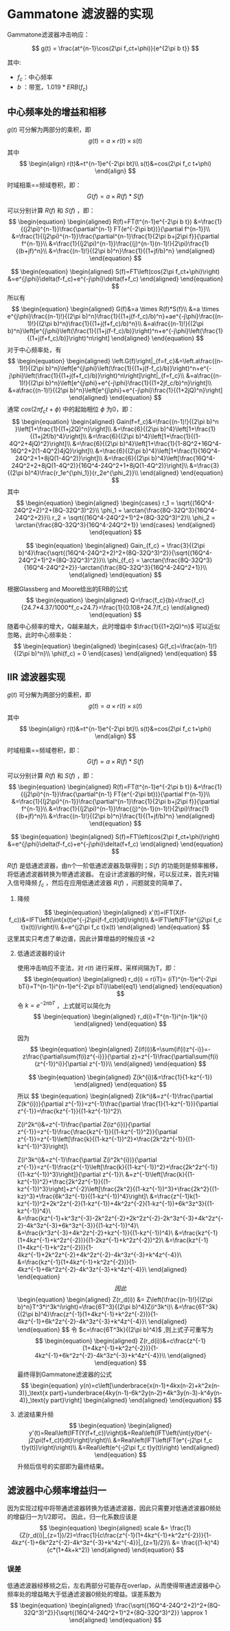 # Gammatone 滤波器的实现
Gammatone滤波器冲击响应：

$$
g(t) = \frac{at^{n-1}\cos(2\pi f_ct+\phi)}{e^{2\pi b t}}
$$

其中:

- $f_c$：中心频率
- $b$ ：带宽，$1.019*ERB(f_c)$
## 中心频率处的增益和相移
$g(t)$ 可分解为两部分的乘积，即
$$
g(t)=a \times r(t) \times s(t)
$$
其中
$$
\begin{align}
r(t)&=t^{n-1}e^{-2\pi bt}\\
s(t)&=cos(2\pi f_c t+\phi)
\end{align}
$$

时域相乘==频域卷积，即：
$$
G(f)=a\times R(f)*S(f)
$$

可以分别计算 $R(f)$ 和 $S(f)$ ，即：
$$
\begin{equation}
\begin{aligned}
R(f)=FT(t^{n-1}e^{-2\pi b t})
&=\frac{1}{(j2\pi)^{n-1}}\frac{\partial^{n-1} FT(e^{-2\pi bt})}{\partial f^{n-1}}\\
&=\frac{1}{(j2\pi)^{n-1}}\frac{\partial^{n-1}\frac{1}{2\pi b+j2\pi f}}{\partial f^{n-1}}\\
&=\frac{1}{(j2\pi)^{n-1}}\frac{(j)^{n-1}(n-1)!}{2\pi}\frac{1}{(b+jf)^n}\\
&=\frac{(n-1)!}{(2\pi b)^n}\frac{1}{(1+jf/b)^n}
\end{aligned}
\end{equation}
$$

$$
\begin{equation}
\begin{aligned}
S(f)=FT\left(cos(2\pi f_ct+\phi)\right)
&=e^{j\phi}\delta(f-f_c)+e^{-j\phi}\delta(f+f_c)
\end{aligned}
\end{equation}
$$
所以有
$$
\begin{equation}
\begin{aligned}
G(f)&=a \times R(f)*S(f)\\
&=a \times e^{j\phi}\frac{(n-1)!}{(2\pi b)^n}\frac{1}{(1+j(f-f_c)/b)^n}+ae^{-j\phi}\frac{(n-1)!}{(2\pi b)^n}\frac{1}{(1+j(f+f_c)/b)^n}\\
&=a\frac{(n-1)!}{(2\pi b)^n}\left[e^{j\phi}\left(\frac{1}{(1+j(f-f_c)/b)}\right)^n+e^{-j\phi}\left(\frac{1}{(1+j(f+f_c)/b)}\right)^n\right]
\end{aligned}
\end{equation}
$$
对于中心频率处，有
$$
\begin{equation}
\begin{aligned}
\left.G(f)\right|_{f=f_c}&=\left.a\frac{(n-1)!}{(2\pi b)^n}\left[e^{j\phi}\left(\frac{1}{(1+j(f-f_c)/b)}\right)^n+e^{-j\phi}\left(\frac{1}{(1+j(f+f_c)/b)}\right)^n\right]\right|_{f=f_c}\\
&=a\frac{(n-1)!}{(2\pi b)^n}\left[e^{j\phi}+e^{-j\phi}\frac{1}{(1+2jf_c/b)^n}\right]\\
&=a\frac{(n-1)!}{(2\pi b)^n}\left[e^{j\phi}+e^{-j\phi}\frac{1}{(1+2jQ)^n}\right]
\end{aligned}
\end{equation}
$$
通常 $cos(2\pi f_c t+\phi)$ 中的起始相位 $\phi$ 为0，即：
$$
\begin{equation}
\begin{aligned}
Gain(f=f_c)&=\frac{(n-1)!}{(2\pi b)^n }\left[1+\frac{1}{(1+j2Q)^n}\right]\\
&=\frac{6}{(2\pi b)^4}\left[1+\frac{1}{(1+j2f/b)^4}\right]\\
&=\frac{6}{(2\pi b)^4}\left[1+\frac{1}{(1-4Q^2+4jQ)^2}\right]\\
&=\frac{6}{(2\pi b)^4}\left[1+\frac{1}{1-8Q^2+16Q^4-16Q^2+2(1-4Q^2)4jQ}\right]\\
&=\frac{6}{(2\pi b)^4}\left[1+\frac{1}{16Q^4-24Q^2+1+8jQ(1-4Q^2)}\right]\\
&=\frac{6}{(2\pi b)^4}\left[\frac{16Q^4-24Q^2+2+8jQ(1-4Q^2)}{16Q^4-24Q^2+1+8jQ(1-4Q^2)}\right]\\
&=\frac{3}{(2\pi b)^4}\frac{r_1e^{\phi_1}}{r_2e^{\phi_2}}\\
\end{aligned}
\end{equation}
$$
其中
$$
\begin{equation}
\begin{aligned}
\begin{cases}
r_1 = \sqrt{(16Q^4-24Q^2+2)^2+(8Q-32Q^3)^2}\\
\phi_1 = \arctan{\frac{8Q-32Q^3}{16Q^4-24Q^2+2}}\\
r_2 = \sqrt{(16Q^4-24Q^2+1)^2+(8Q-32Q^3)^2}\\
\phi_2 = \arctan{\frac{8Q-32Q^3}{16Q^4-24Q^2+1}}
\end{cases}
\end{aligned}
\end{equation}
$$

$$
\begin{equation}
\begin{aligned}
Gain_{f_c} = \frac{3}{(2\pi b)^4}\frac{\sqrt{(16Q^4-24Q^2+2)^2+(8Q-32Q^3)^2}}{\sqrt{(16Q^4-24Q^2+1)^2+(8Q-32Q^3)^2}}\\
\phi_{f_c} = \arctan{\frac{8Q-32Q^3}{16Q^4-24Q^2+2}}-\arctan{\frac{8Q-32Q^3}{16Q^4-24Q^2+1}}\\
\end{aligned}
\end{equation}
$$

根据Glassberg and Moore给出的ERB的公式
$$
\begin{equation}
\begin{aligned}
Q=\frac{f_c}{b}=\frac{f_c}{24.7*4.37/1000*f_c+24.7}=\frac{1}{0.108+24.7/f_c}
\end{aligned}
\end{equation}
$$
随着中心频率的增大，Q越来越大，此时增益中 $\frac{1}{(1+2jQ)^n}$ 可以近似忽略，此时中心频率处：
$$
\begin{equation}
\begin{aligned}
\begin{cases}
G(f_c)=\frac{a(n-1)!}{(2\pi b)^n}\\
\phi(f_c) = 0
\end{cases}
\end{aligned}
\end{equation}
$$

## IIR 滤波器实现
$g(t)$ 可分解为两部分的乘积，即
$$
g(t)=a \times r(t) \times s(t)
$$
其中
$$
\begin{align}
r(t)&=t^{n-1}e^{-2\pi bt}\\
s(t)&=cos(2\pi f_c t+\phi)
\end{align}
$$

时域相乘==频域卷积，即：
$$
G(f)=a\times R(f)*S(f)
$$

可以分别计算 $R(f)$ 和 $S(f)$ ，即：
$$
\begin{equation}
\begin{aligned}
R(f)=FT(t^{n-1}e^{-2\pi b t})
&=\frac{1}{(j2\pi)^{n-1}}\frac{\partial^{n-1} FT(e^{-2\pi bt})}{\partial f^{n-1}}\\
&=\frac{1}{(j2\pi)^{n-1}}\frac{\partial^{n-1}\frac{1}{2\pi b+j2\pi f}}{\partial f^{n-1}}\\
&=\frac{1}{(j2\pi)^{n-1}}\frac{(j)^{n-1}(n-1)!}{2\pi}\frac{1}{(b+jf)^n}\\
&=\frac{(n-1)!}{(2\pi b)^n}\frac{1}{(1+jf/b)^n}
\end{aligned}
\end{equation}
$$

$$
\begin{equation}
\begin{aligned}
S(f)=FT\left(cos(2\pi f_ct+\phi)\right)
&=e^{j\phi}\delta(f-f_c)+e^{-j\phi}\delta(f+f_c)
\end{aligned}
\end{equation}
$$

$R(f)$ 是低通滤波器，由n个一阶低通滤波器及联得到；$S(f)$ 的功能则是频率搬移，将低通滤波器转换为带通滤波器。
在设计滤波器的时候，可以反过来，首先对输入信号降频 $f_c$ ，然后在应用低通滤波器 $R(f)$ ，问题就变的简单了。
1. 降频

  $$
  \begin{equation}
  \begin{aligned}
  x'(t)=IFT(X(f-f_c))&=IFT\left(\int{x(t)e^{-j2\pi(f-f_c)t}dt}\right)\\
  &=IFT\left(FT(e^{j2\pi f_c t}x(t))\right)\\
  &=e^{j2\pi f_c t}x(t)
  \end{aligned}
  \end{equation}
  $$
  这里其实只考虑了单边谱，因此计算增益的时候应该 $\times 2$

2. 低通滤波器的设计

    使用冲击响应不变法，对 $r(t)$ 进行采样，采样间隔为T，即：
    $$
    \begin{equation}
    \begin{aligned}
    r_d(i) = r(iT)= (iT)^{n-1}e^{-2\pi bTi}=T^{n-1}i^{n-1}e^{-2\pi bTi}\label{eq1}
    \end{aligned}
    \end{equation}
    $$
    令 $k=e^{-2\pi bT}$ ，上式就可以简化为
    $$
    \begin{equation}
    \begin{aligned}
    r_d(i)=T^{n-1}i^{n-1}k^{i}
    \end{aligned}
    \end{equation}
    $$

    因为
    $$
    \begin{equation}
    \begin{aligned}
    Z(if(i))&=\sum{if(i)z^{-i}}=-z\frac{\partial\sum{f(i)z^{-i}}}{\partial z}=z^{-1}\frac{\partial\sum{f(i)(z^{-1})^i}}{\partial z^{-1}}\\
    \end{aligned}
    \end{equation}
    $$

    $$
    \begin{equation}
    \begin{aligned}
    Z(k^{i})&=\frac{1}{1-kz^{-1}}
    \end{aligned}
    \end{equation}
    $$
    所以
    $$
    \begin{equation}
    \begin{aligned}
    Z(ik^i)&=z^{-1}\frac{\partial Z(k^{i})}{\partial z^{-1}}=z^{-1}\frac{\partial \frac{1}{1-kz^{-1}}}{\partial z^{-1}}=\frac{kz^{-1}}{(1-kz^{-1})^2}\\

    Z(i^2k^i)&=z^{-1}\frac{\partial Z(iz^{i})}{\partial z^{-1}}=z^{-1}\frac{\frac{kz^{-1}}{(1-kz^{-1})^2}}{\partial z^{-1}}=z^{-1}\left[\frac{k}{(1-kz^{-1})^2}+\frac{2k^2z^{-1}}{(1-kz^{-1})^3}\right]\\

    Z(i^3k^i)&=z^{-1}\frac{\partial Z(i^2k^{i})}{\partial z^{-1}}=z^{-1}\frac{z^{-1}\left[\frac{k}{(1-kz^{-1})^2}+\frac{2k^2z^{-1}}{(1-kz^{-1})^3}\right]}{\partial z^{-1}}\\
    &=z^{-1}\left[\frac{k}{(1-kz^{-1})^2}+\frac{2k^2z^{-1}}{(1-kz^{-1})^3}\right]+z^{-2}\left[\frac{2k^2}{(1-kz^{-1})^3}+\frac{2k^2}{(1-kz)^3}+\frac{6k^3z^{-1}}{(1-kz^{-1})^4}\right]\\
    &=\frac{z^{-1}k(1-kz^{-1})^2+2k^2z^{-2}(1-kz^{-1})+4k^2z^{-2}(1-kz^{-1})+6k^3z^3}{(1-kz^{-1})^4}\\
    &=\frac{kz^{-1}+k^3z^{-3}-2k^2z^{-2}+2k^2z^{-2}-2k^3z^{-3}+4k^2z^{-2}-4k^3z^{-3}+6k^3z^{-3}}{(1-kz^{-1})^4}\\
    &=\frac{k^3z^{-3}+4k^2z^{-2}+kz^{-1}}{(1-kz^{-1})^4}\\
    &=\frac{kz^{-1}(1+4kz^{-1}+k^2z^{-2})}{(1-2kz^{-1}+k^2z^{-2})^2}\\
    &=\frac{kz^{-1}(1+4kz^{-1}+k^2z^{-2})}{1-4kz^{-1}+2k^2z^{-2}+4k^2z^{-2}-4k^3z^{-3}+k^4z^{-4}}\\
    &=\frac{kz^{-1}(1+4kz^{-1}+k^2z^{-2})}{1-4kz^{-1}+6k^2z^{-2}-4k^3z^{-3}+k^4z^{-4}}\\
    \end{aligned}
    \end{equation}
    $$
    因此
    $$
    \begin{equation}
    \begin{aligned}
    Z(r_d(i)) &= Z\left(\frac{(n-1)!}{(2\pi b)^n}T^3*i^3k^i\right)=\frac{6T^3}{(2\pi b)^4}Z(i^3k^i)\\
    &=\frac{6T^3k}{(2\pi b)^4}\frac{z^{-1}(1+4kz^{-1}+k^2z^{-2})}{1-4kz^{-1}+6k^2z^{-2}-4k^3z^{-3}+k^4z^{-4}}\\
    \end{aligned}
    \end{equation}
    $$
    令 $c=\frac{6T^3k}{(2\pi b)^4}$ ,则上式子可重写为
    $$
    \begin{equation}
    \begin{aligned}
    Z(r_d(i))&=c\frac{z^{-1}(1+4kz^{-1}+k^2z^{-2})}{1-4kz^{-1}+6k^2z^{-2}-4k^3z^{-3}+k^4z^{-4}}\\
    \end{aligned}
    \end{equation}
    $$
    最终得到Gammatone滤波器的公式
    $$
    \begin{equation}
    y(n)=c\left[\underbrace{x(n-1)+4kx(n-2)+k^2x(n-3)}_\text{x part}+\underbrace{4ky(n-1)-6k^2y(n-2)+4k^3y(n-3)-k^4y(n-4)}_\text{y part}\right]
    \begin{aligned}
    \end{aligned}
    \end{equation}
    $$

  3. 滤波结果升频
  $$
  \begin{equation}
  \begin{aligned}
  y'(t)=Real\left(IFT(Y(f+f_c))\right)&=Real\left(IFT\left(\int{y(t)e^{-j2\pi(f+f_c)t}dt}\right)\right)\\
  &=Real\left(IFT\left(FT(e^{-j2\pi f_c t}y(t))\right)\right)\\
  &=Real\left(e^{-j2\pi f_c t}y(t)\right)
  \end{aligned}
  \end{equation}
  $$
  升频后信号的实部即为最终结果。

  ## 滤波器中心频率增益归一
  因为实现过程中将带通滤波器转换为低通滤波器，因此只需要对低通滤波器0频处的增益归一为1/2即可。
  因此，归一化系数应该是
  $$
  \begin{equation}
  \begin{aligned}
  scale &= \frac{1}{Z(r_d(i)|_{z=1})/2}=\frac{1}{c\frac{z^{-1}(1+4kz^{-1}+k^2z^{-2})}{1-4kz^{-1}+6k^2z^{-2}-4k^3z^{-3}+k^4z^{-4}}|_{z=1}/2}\\
  &= \frac{(1-k)^4}{c*(1+4k+k^2)}
  \end{aligned}
  \end{equation}
  $$

  ### 误差
  低通滤波器经移频之后，左右两部分可能存在overlap，从而使得带通滤波器中心频率处的增益略大于低通滤波器0频处的增益。误差系数为
  $$
  \begin{equation}
  \begin{aligned}
  \frac{\sqrt{(16Q^4-24Q^2+2)^2+(8Q-32Q^3)^2}}{\sqrt{(16Q^4-24Q^2+1)^2+(8Q-32Q^3)^2}} \approx 1
  \end{aligned}
  \end{equation}
  $$
